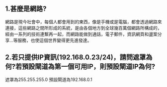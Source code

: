 ## 1.甚麼是網路?
網路是現今社會中，每個人都會用到的東西，像是手機或是電腦，都會透過網路來連接，這些網路之間所形成的系統，是由各個地方到全球幾百萬個網路所構成的，經由一系列的技術連繫再一起，而網路能做到通話，電子郵件，資訊網頁和盪案分享...等服務，也使這個世界變得更先進發達。

## 2.若只提供IP資訊(192.168.0.23/24)，請問遮罩為何?若預設閘道為第一個可用IP，則預設閘道IP為何?
遮罩為255.255.255.0
預設閘道為192.168.0.1